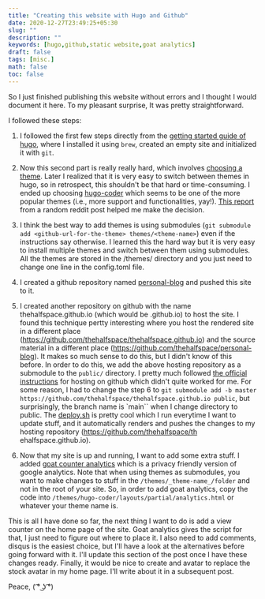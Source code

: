 ```yaml
---
title: "Creating this website with Hugo and Github"
date: 2020-12-27T23:49:25+05:30
slug: ""
description: ""
keywords: [hugo,github,static website,goat analytics]
draft: false
tags: [misc.]
math: false
toc: false
---
```


So I just finished publishing this website without errors and I thought I would document it here. To my pleasant surprise, It was pretty straightforward. 

I followed these steps:

1. I followed the first few steps directly from the [getting started guide of hugo](https://gohugo.io/getting-started/), where I installed it using `brew`, created an empty site and initialized it with `git`.

2. Now this second part is really really hard, which involves [choosing a theme](https://themes.gohugo.io/). Later I realized that it is very easy to switch between themes in hugo, so in retrospect, this shouldn't be that hard or time-consuming. I ended up choosing [hugo-coder](https://github.com/luizdepra/hugo-coder) which seems to be one of the more popular themes (i.e., more support and functionalities, yay!). [This report](https://github.com/TrentSPalmer/hugo_themes_report) from a random reddit post helped me make the decision.

3. I think the best way to add themes is using submodules (`git submodule add <github-url-for-the-theme> themes/<theme-name>`) even if the instructions say otherwise. I learned this the hard way but it is very easy to install multiple themes and switch between them using submodules. All the themes are stored in the /themes/ directory and you just need to change one line in the config.toml file. 

4. I created a github repository named [personal-blog](https://github.com/thehalfspace/personal-blog) and pushed this site to it.

5. I created another repository on github with the name thehalfspace.github.io (which would be <username>.github.io) to host the site. I found this technique pertty interesting where you host the rendered site in a different place (https://github.com/thehalfspace/thehalfspace.github.io) and the source material in a different place (https://github.com/thehalfspace/personal-blog). It makes so much sense to do this, but I didn't know of this before. In order to do this, we add the above hosting repository as a submodule to the `public/` directory. I pretty much followed [the official instructions](https://gohugo.io/hosting-and-deployment/hosting-on-github/) for hosting on github which didn't quite worked for me. For some reason, I had to change the step 6 to `git submodule add -b master https://github.com/thehalfspace/thehalfspace.github.io public`, but surprisingly, the branch name is `main`` when I change directory to public. The [deploy.sh](https://github.com/thehalfspace/personal-blog/blob/master/deploy.sh) is pretty cool which I run everytime I want to update stuff, and it automatically renders and pushes the changes to my hosting repository (https://github.com/thehalfspace/th    ehalfspace.github.io).

6. Now that my site is up and running, I want to add some extra stuff. I added [goat counter analytics](https://www.goatcounter.com/) which is a privacy friendly version of google analytics. Note that when using themes as submodules, you want to make changes to stuff in the `/themes/_theme-name_/folder` and not in the root of your site. So, in order to add goat analytics, copy the code into `/themes/hugo-coder/layouts/partial/analytics.html` or whatever your theme name is. 

This is all I have done so far, the next thing I want to do is add a view counter on the home page of the site. Goat analytics gives the script for that, I just need to figure out where to place it. I also need to add comments, disqus is the easiest choice, but I'll have a look at the alternatives before going forward with it. I'll update this section of the post once I have these changes ready. Finally, it would be nice to create and avatar to replace the stock avatar in my home page. I'll write about it in a subsequent post.

Peace,
( ͡° ͜ʖ ͡°)
